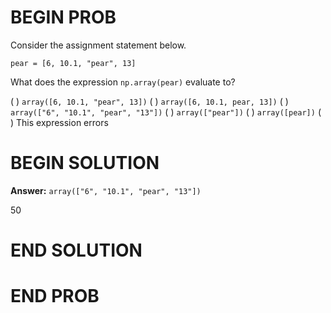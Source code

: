 # BEGIN PROB

Consider the assignment statement below.

    pear = [6, 10.1, "pear", 13]

What does the expression `np.array(pear)` evaluate to?

( ) `array([6, 10.1, "pear", 13])`
( ) `array([6, 10.1, pear, 13])`
( ) `array(["6", "10.1", "pear", "13"])`
( ) `array(["pear"])`
( ) `array([pear])`
( ) This expression errors

# BEGIN SOLUTION

**Answer:** `array(["6", "10.1", "pear", "13"])`

<average>50</average>

# END SOLUTION

# END PROB